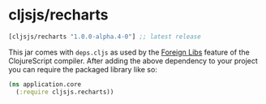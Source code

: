 # cljsjs/recharts

[](dependency)
```clojure
[cljsjs/recharts "1.0.0-alpha.4-0"] ;; latest release
```
[](/dependency)

This jar comes with `deps.cljs` as used by the [Foreign Libs][flibs] feature
of the ClojureScript compiler. After adding the above dependency to your project
you can require the packaged library like so:

```clojure
(ns application.core
  (:require cljsjs.recharts))
```

[flibs]: https://clojurescript.org/reference/packaging-foreign-deps

